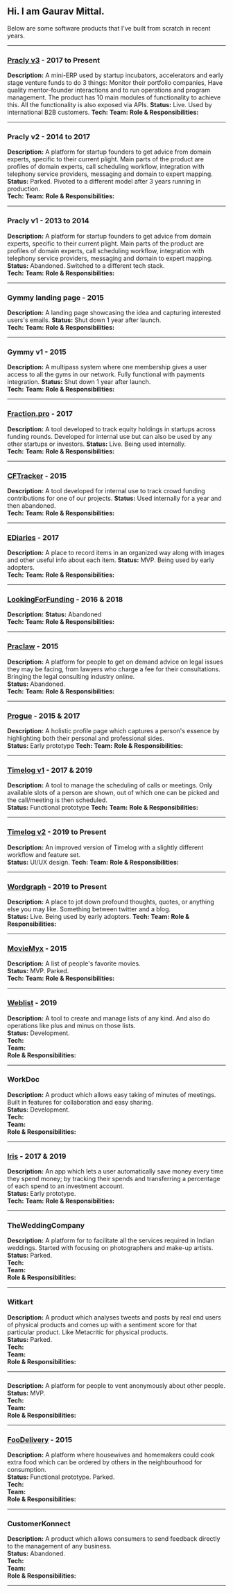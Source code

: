 
## Hi. I am Gaurav Mittal.

Below are some software products that I've built from scratch in recent years.

---
### [Pracly v3](demo.pracly.com) - 2017 to Present
**Description:** A mini-ERP used by startup incubators, accelerators and early stage venture funds to do 3 things: Monitor their portfolio companies, Have quality mentor-founder interactions and to run operations and program management. The product has 10 main modules of functionality to achieve this. All the functionality is also exposed via APIs.
**Status:** Live. Used by international B2B customers. 
**Tech:**
**Team:**
**Role & Responsibilities:**

---
### Pracly v2 - 2014 to 2017
**Description:** A platform for startup founders to get advice from domain experts, specific to their current plight. Main parts of the product are profiles of domain experts, call scheduling workflow, integration with telephony service providers, messaging and domain to expert mapping.
**Status:** Parked. Pivoted to a different model after 3 years running in production.  
**Tech:**
**Team:**
**Role & Responsibilities:**

---
### Pracly v1 - 2013 to 2014
**Description:** A platform for startup founders to get advice from domain experts, specific to their current plight. Main parts of the product are profiles of domain experts, call scheduling workflow, integration with telephony service providers, messaging and domain to expert mapping.
**Status:** Abandoned. Switched to a different tech stack.  
**Tech:**
**Team:**
**Role & Responsibilities:**

---
### Gymmy landing page - 2015
**Description:** A landing page showcasing the idea and capturing interested users's emails.
**Status:** Shut down 1 year after launch.  
**Tech:**
**Team:**
**Role & Responsibilities:**

---
### Gymmy v1 - 2015
**Description:** A multipass system where one membership gives a user access to all the gyms in our network. Fully functional with payments integration.
**Status:** Shut down 1 year after launch.  
**Tech:**
**Team:**
**Role & Responsibilities:**

---
### [Fraction.pro](http://www.fraction.pro/) - 2017
**Description:** A tool developed to track equity holdings in startups across funding rounds. Developed for internal use but can also be used by any other startups or investors. 
**Status:** Live. Being used internally.  
**Tech:**
**Team:**
**Role & Responsibilities:**

---
### [CFTracker](https://cftracker.herokuapp.com/) - 2015
**Description:** A tool developed for internal use to track crowd funding contributions for one of our projects. 
**Status:** Used internally for a year and then abandoned.  
**Tech:**
**Team:**
**Role & Responsibilities:**

---
### [EDiaries](https://ediaries.herokuapp.com/) - 2017
**Description:** A place to record items in an organized way along with images and other useful info about each item.
**Status:** MVP. Being used by early adopters.  
**Tech:**
**Team:**
**Role & Responsibilities:**

---
### [LookingForFunding](https://lookingforfunding.herokuapp.com/) - 2016 & 2018
**Description:**
**Status:** Abandoned  
**Tech:**
**Team:**
**Role & Responsibilities:**

---
### [Praclaw](https://praclaw.herokuapp.com/) - 2015
**Description:** A platform for people to get on demand advice on legal issues they may be facing, from lawyers who charge a fee for their consultations. Bringing the legal consulting industry online.  
**Status:** Abandoned.  
**Tech:**
**Team:**
**Role & Responsibilities:**

---
### [Progue](https://progue.herokuapp.com/) - 2015 & 2017
**Description:** A holistic profile page which captures a person's essence by highlighting both their personal and professional sides.  
**Status:** Early prototype
**Tech:**
**Team:**
**Role & Responsibilities:**

---
### [Timelog v1](https://progue-scheduler.herokuapp.com/) - 2017 & 2019
**Description:** A tool to manage the scheduling of calls or meetings. Only available slots of a person are shown, out of which one can be picked and the call/meeting is then scheduled.  
**Status:** Functional prototype
**Tech:**
**Team:**
**Role & Responsibilities:**

---
### [Timelog v2](http://timelog.me) - 2019 to Present
**Description:**  An improved version of Timelog with a slightly different workflow and feature set.  
**Status:** UI/UX design.
**Tech:**
**Team:**
**Role & Responsibilities:**

---
### [Wordgraph](http://www.wordgraph.me/) - 2019 to Present
**Description:** A place to jot down profound thoughts, quotes, or anything else you may like. Something between twitter and a blog.  
**Status:** Live. Being used by early adopters.
**Tech:**
**Team:**
**Role & Responsibilities:**

---
### [MovieMyx](https://shielded-caverns-4103.herokuapp.com/) - 2015
**Description:** A list of people's favorite movies.  
**Status:** MVP. Parked.  
**Tech:**
**Team:**
**Role & Responsibilities:**

---
### [Weblist](https://weblisto.herokuapp.com/) - 2019
**Description:** A tool to create and manage lists of any kind. And also do operations like plus and minus on those lists.  
**Status:** Development.  
**Tech:**  
**Team:**  
**Role & Responsibilities:**  

---
### WorkDoc
**Description:** A product which allows easy taking of minutes of meetings. Built in features for collaboration and easy sharing.  
**Status:** Development.  
**Tech:**  
**Team:**  
**Role & Responsibilities:**  

---
### [Iris](https://newex.herokuapp.com/) - 2017 & 2019
**Description:** An app which lets a user automatically save money every time they spend money; by tracking their spends and transferring a percentage of each spend to an investment account.  
**Status:** Early prototype.\
**Tech:**
**Team:**
**Role & Responsibilities:**

---
### TheWeddingCompany
**Description:** A platform for to facilitate all the services required in Indian weddings. Started with focusing on photographers and make-up artists.  
**Status:** Parked.  
**Tech:**  
**Team:**  
**Role & Responsibilities:**  

---
### Witkart
**Description:** A product which analyses tweets and posts by real end users of physical products and comes up with a sentiment score for that particular product. Like Metacritic for physical products.  
**Status:** Parked.  
**Tech:**  
**Team:**  
**Role & Responsibilities:**  

---
### <Confidential>
**Description:** A platform for people to vent anonymously about other people.  
**Status:** MVP.  
**Tech:**  
**Team:**  
**Role & Responsibilities:**  

---
### [FooDelivery](https://foodeliverysg.herokuapp.com/) - 2015
**Description:** A platform where housewives and homemakers could cook extra food which can be ordered by others in the neighbourhood for consumption.  
**Status:** Functional prototype. Parked.  
**Tech:**  
**Team:**  
**Role & Responsibilities:**  

---
### CustomerKonnect
**Description:** A product which allows consumers to send feedback directly to the management of any business.  
**Status:** Abandoned.  
**Tech:**  
**Team:**  
**Role & Responsibilities:**  

---
